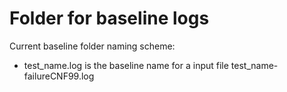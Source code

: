 # Folder for baseline logs
Current baseline folder naming scheme: 
* test_name.log is the baseline name for a input file test_name-failureCNF99.log